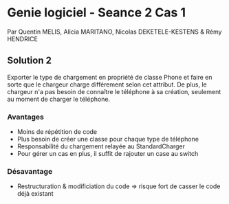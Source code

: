 # Genie logiciel - Seance 2 Cas 1
Par Quentin MELIS, Alicia MARITANO, Nicolas DEKETELE-KESTENS & Rémy HENDRICE

## Solution 2
Exporter le type de chargement en propriété de classe Phone et faire en sorte que le chargeur charge différement selon cet attribut.
De plus, le chargeur n'a pas besoin de connaître le téléphone à sa création, seulement au moment de charger le téléphone.

### Avantages
- Moins de répétition de code
- Plus besoin de créer une classe pour chaque type de téléphone
- Responsabilité du chargement relayée au StandardCharger
- Pour gérer un cas en plus, il suffit de rajouter un case au switch

### Désavantage
- Restructuration & modificiation du code => risque fort de casser le code déjà existant
